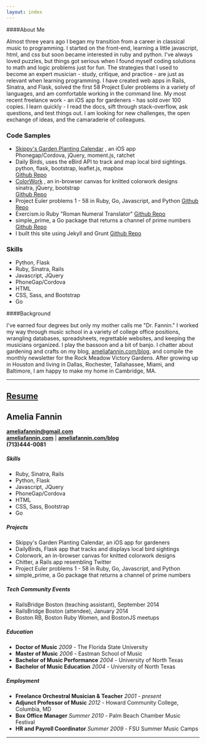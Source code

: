 ```yaml
---
layout: index
---
```

####About Me

 Almost three years ago I began my transition from a career in classical music to programming. I started on the front-end, learning a little javascript, html, and css but soon became interested in ruby and python. I've always loved puzzles, but things got serious when I found myself coding solutions to math and logic problems just for fun. The strategies that I used to become an expert musician - study, critique, and practice - are just as relevant when learning programming. I have created web apps in Rails, Sinatra, and Flask, solved the first 58 Project Euler problems in a variety of languages, and am comfortable working in the command line. My most recent freelance work - an iOS app for gardeners - has sold over 100 copies. I learn quickly - I read the docs, sift through stack-overflow, ask questions, and test things out. I am looking for new challenges, the open exchange of ideas, and the camaraderie of colleagues.  

<div class="col">
  <h3>Code Samples</h3>
  <ul>
    <li>
      <a href="https://itunes.apple.com/us/app/skippys-garden-full-season/id970091991?mt=8" target="_blank">Skippy's Garden Planting Calendar</a>
      , an iOS app<br>
      Phonegap/Cordova, jQuery, moment.js, ratchet
    </li>
    <li>
      Daily Birds, uses the eBird API to track and map local bird sightings.<br>
      python, flask, bootstrap, leaflet.js, mapbox<br>
      <a href="https://github.com/AmeliaFannin/Daily_Birds" target="_blank">
        Github Repo
      </a>
    </li>
    <li>
      <a href="https://salty-gorge-2567.herokuapp.com/grid.html" target="_back">ColorWork</a>
      , an in-browser canvas for knitted colorwork designs<br>
      sinatra, jQuery, bootstrap<br>
      <a href="https://github.com/AmeliaFannin/colorwork" target="_blank">Github Repo</a>
    </li>
    <li>
      Project Euler problems 1 - 58 in Ruby, Go, Javascript, and Python
      <a href="https://github.com/AmeliaFannin/euler" target="_blank">
        Github Repo
      </a>
    </li>
    <li>
      Exercism.io Ruby "Roman Numeral Translator"
      <a href="https://github.com/AmeliaFannin/Exercism-Ruby" target="_blank">
        Github Repo
      </a>
    </li>
    <li>
      simple_prime, a Go package that returns a channel of prime numbers
      <a href="https://github.com/AmeliaFannin/simple_prime" target="_blank">
        Github Repo
      </a>
    </li>
    <li>
      I built this site using Jekyll and Grunt
      <a href="https://github.com/AmeliaFannin/AmeliaFannin.github.io" target="_blank">
        Github Repo
      </a>
    </li>
  </ul>
</div>

<div class= "col">
  <h3>Skills</h3>
  <ul>
    <li>Python, Flask</li>
    <li>Ruby, Sinatra, Rails</li>
    <li>Javascript, JQuery</li>
    <li>PhoneGap/Cordova</li>
    <li>HTML</li>
    <li>CSS, Sass, and Bootstrap</li>
    <li>Go</li> 
  </ul>
</div>


####Background


I've earned four degrees but only my mother calls me "Dr. Fannin." I worked my way through music school in a variety of college office positions, wrangling databases, spreadsheets, regrettable websites, and keeping the musicians organized. I play the bassoon and a bit of banjo. I chatter about gardening and crafts on my blog, <a href="http://ameliafannin.com/blog" target="blank">ameliafannin.com/blog</a>, and compile the monthly newsletter for the Rock Meadow Victory Gardens. After growing up in Houston and living in Dallas, Rochester, Tallahassee, Miami, and Baltimore, I am happy to make my home in Cambridge, MA.
 
---

<div class="resume-head">
  <h2><a href="/fannin_resume_2015.pdf" rel="download">Resume</a></h2>
</div>

## Amelia Fannin
**[ameliafannin@gmail.com](mailto://ameliafannin@gmail.com)**    
**[ameliafannin.com](http://ameliafannin.com)** | **[ameliafannin.com/blog](http://ameliafannin.com/blog)**    
**(713)444-0081**

##### Skills
* Ruby, Sinatra, Rails
* Python, Flask
* Javascript, JQuery
* PhoneGap/Cordova
* HTML
* CSS, Sass, Bootstrap
* Go 

##### Projects
* Skippy's Garden Planting Calendar, an iOS app for gardeners
* DailyBirds, Flask app that tracks and displays local bird sightings
* Colorwork, an in-browser canvas for knitted colorwork designs
* Chitter, a Rails app resembling Twitter
* Project Euler problems 1 - 58 in Ruby, Go, Javascript, and Python 
* simple_prime, a Go package that returns a channel of prime numbers

#####  Tech Community Events
* RailsBridge Boston (teaching assistant), September 2014
* RailsBridge Boston (attendee), January 2014
* Boston RB, Boston Ruby Women, and BostonJS meetups

##### Education
* **Doctor of Music** *2009* - The Florida State University 
* **Master of Music** *2006* - Eastman School of Music 
* **Bachelor of Music Performance** *2004* - University of North Texas
* **Bachelor of Music Education** *2004* - University of North Texas

##### Employment
* **Freelance Orchestral Musician & Teacher** *2001 - present*
* **Adjunct Professor of Music** *2012* - Howard Community College, Columbia, MD 
* **Box Office Manager** *Summer 2010* - Palm Beach Chamber Music Festival
* **HR and Payroll Coordinator** *Summer 2009* - FSU Summer Music Camps

---




